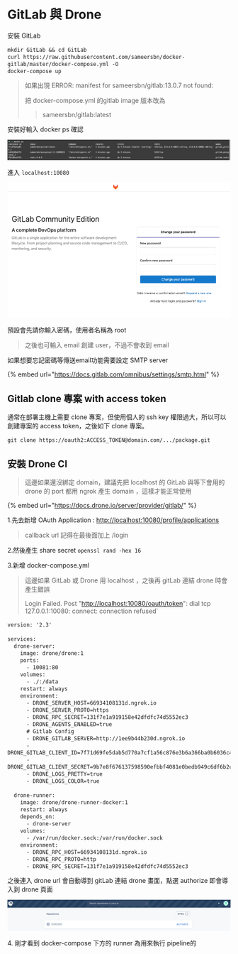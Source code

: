 # GitLab 與 Drone

安裝 GitLab

```
mkdir GitLab && cd GitLab
curl https://raw.githubusercontent.com/sameersbn/docker-gitlab/master/docker-compose.yml -O
docker-compose up
```

> 如果出現 ERROR: manifest for sameersbn/gitlab:13.0.7 not found:
>
> &#x20;把 docker-compose.yml 的gitlab image 版本改為&#x20;
>
> > sameersbn/gitlab:latest

安裝好輸入 docker ps 確認

![](<.gitbook/assets/螢幕快照 2020-07-31 上午10.03.27.png>)

進入 `localhost:10080`

![](<.gitbook/assets/螢幕快照 2020-07-31 上午10.03.31.png>)

預設會先請你輸入密碼，使用者名稱為 root

> 之後也可輸入 email 創建 user，不過不會收到 email

如果想要忘記密碼等傳送email功能需要設定 SMTP server

{% embed url="https://docs.gitlab.com/omnibus/settings/smtp.html" %}

## Gitlab clone 專案 with access token

通常在部署主機上需要 clone 專案，但使用個人的 ssh key 權限過大，所以可以創建專案的 access token，之後如下 clone 專案。

```
git clone https://oauth2:ACCESS_TOKEN@domain.com/.../package.git
```

## 安裝 Drone CI

> 這邊如果還沒綁定 domain，建議先把 localhost 的 GitLab 與等下會用的 drone 的 port 都用 ngrok 產生 domain ，這樣才能正常使用

{% embed url="https://docs.drone.io/server/provider/gitlab/" %}

1.先去新增 OAuth Application : [http://localhost:10080/profile/applications](http://localhost:10080/profile/applications)

> callback url 記得在最後面加上 /login

2.然後產生 share secret `openssl rand -hex 16`

3.新增 docker-compose.yml

> 這邊如果 GitLab 或 Drone 用 localhost ，之後再 gitLab 連結 drone 時會產生錯誤
>
> Login Failed. Post "[http://localhost:10080/oauth/token](http://localhost:10080/oauth/token)": dial tcp 127.0.0.1:10080: connect: connection refused\`

```
version: '2.3'

services:
  drone-server:
    image: drone/drone:1
    ports:
      - 10081:80
    volumes:
      - ./:/data
    restart: always
    environment:
      - DRONE_SERVER_HOST=66934108131d.ngrok.io
      - DRONE_SERVER_PROTO=https
      - DRONE_RPC_SECRET=131f7e1a919158e42dfdfc74d5552ec3
      - DRONE_AGENTS_ENABLED=true
      # Gitlab Config
      - DRONE_GITLAB_SERVER=http://1ee9b44b230d.ngrok.io
      - DRONE_GITLAB_CLIENT_ID=7f71d69fe5dab5d770a7cf1a56c876e3b6a366ba0b6036c4e320382714e5c84e
      - DRONE_GITLAB_CLIENT_SECRET=9b7e8f676137598590efbbf4081e0bedb949c6df6b2ca29be40b3bfb56bb419a
      - DRONE_LOGS_PRETTY=true
      - DRONE_LOGS_COLOR=true

  drone-runner:
    image: drone/drone-runner-docker:1
    restart: always
    depends_on:
      - drone-server
    volumes:
      - /var/run/docker.sock:/var/run/docker.sock
    environment:
      - DRONE_RPC_HOST=66934108131d.ngrok.io
      - DRONE_RPC_PROTO=http
      - DRONE_RPC_SECRET=131f7e1a919158e42dfdfc74d5552ec3
```

之後連入 drone url 會自動導到 gitLab 連結 drone 畫面，點選 authorize 即會導入到 drone 頁面

![](<.gitbook/assets/螢幕快照 2020-07-31 上午11.18.58.png>)

4\. 剛才看到 docker-compose 下方的 runner 為用來執行 pipeline的
